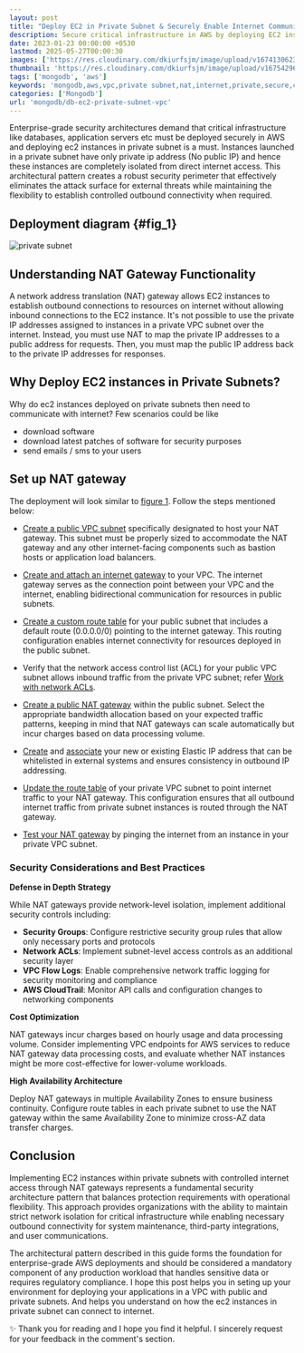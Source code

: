 ```yaml
---
layout: post
title: "Deploy EC2 in Private Subnet & Securely Enable Internet Communication"
description: Secure critical infrastructure in AWS by deploying EC2 instances in a private subnet. Prevent direct internet access and protect databases & application servers
date: 2023-01-23 00:00:00 +0530
lastmod: 2025-05-27T00:00:30
images: ['https://res.cloudinary.com/dkiurfsjm/image/upload/v1674130623/private_vpc_nat_ufnejw.png']
thumbnail: 'https://res.cloudinary.com/dkiurfsjm/image/upload/v1675429691/AWS-Dark_jwzawt.jpg'
tags: ['mongodb', 'aws']
keywords: 'mongodb,aws,vpc,private subnet,nat,internet,private,secure,communication'
categories: ['Mongodb']
url: 'mongodb/db-ec2-private-subnet-vpc'
---
```


Enterprise-grade security architectures demand that critical infrastructure like databases, application servers etc must be deployed securely in AWS and deploying ec2 instances in private subnet is a must. Instances launched in a private subnet have only private ip address (No public IP) and hence these instances are completely isolated from direct internet access. This architectural pattern creates a robust security perimeter that effectively eliminates the attack surface for external threats while maintaining the flexibility to establish controlled outbound connectivity when required.

## Deployment diagram {#fig_1}

![private subnet](https://res.cloudinary.com/dkiurfsjm/image/upload/v1674130623/private_vpc_nat_ufnejw.png) 

## Understanding NAT Gateway Functionality

A network address translation (NAT) gateway allows EC2 instances to establish outbound connections to resources on internet without allowing inbound connections to the EC2 instance. It's not possible to use the private IP addresses assigned to instances in a private VPC subnet over the internet. Instead, you must use NAT to map the private IP addresses to a public address for requests. Then, you must map the public IP address back to the private IP addresses for responses.

## Why Deploy EC2 instances in Private Subnets?

Why do ec2 instances deployed on private subnets then need to communicate with internet? Few scenarios could be like 

- download software 
- download latest patches of software for security purposes
- send emails / sms to your users

## Set up NAT gateway

The deployment will look similar to [figure 1](#fig_1).
Follow the steps mentioned below:

* [Create a public VPC subnet](https://docs.aws.amazon.com/vpc/latest/userguide/VPC_Internet_Gateway.html#Add_IGW_Create_Subnet) specifically designated to host your NAT gateway. This subnet must be properly sized to accommodate the NAT gateway and any other internet-facing components such as bastion hosts or application load balancers.

* [Create and attach an internet gateway](https://docs.aws.amazon.com/vpc/latest/userguide/VPC_Internet_Gateway.html#Add_IGW_Attach_Gateway) to your VPC. The internet gateway serves as the connection point between your VPC and the internet, enabling bidirectional communication for resources in public subnets.

* [Create a custom route table](https://docs.aws.amazon.com/vpc/latest/userguide/VPC_Internet_Gateway.html#Add_IGW_Routing) for your public subnet that includes a default route (0.0.0.0/0) pointing to the internet gateway. This routing configuration enables internet connectivity for resources deployed in the public subnet.

* Verify that the network access control list (ACL) for your public VPC subnet allows inbound traffic from the private VPC subnet; refer [Work with network ACLs](https://docs.aws.amazon.com/vpc/latest/userguide/VPC_Internet_Gateway.html#Add_IGW_Routing).
* [Create a public NAT gateway](https://docs.aws.amazon.com/vpc/latest/userguide/VPC_Internet_Gateway.html#Add_IGW_Routing) within the public subnet. Select the appropriate bandwidth allocation based on your expected traffic patterns, keeping in mind that NAT gateways can scale automatically but incur charges based on data processing volume.

* [Create](https://docs.aws.amazon.com/AWSEC2/latest/UserGuide/elastic-ip-addresses-eip.html#using-instance-addressing-eips-allocating) and [associate](https://docs.aws.amazon.com/AWSEC2/latest/UserGuide/elastic-ip-addresses-eip.html#using-instance-addressing-eips-associating) your new or existing Elastic IP address that can be whitelisted in external systems and ensures consistency in outbound IP addressing.

* [Update the route table](https://docs.aws.amazon.com/vpc/latest/userguide/nat-gateway-scenarios.html#public-nat-gateway-routing) of your private VPC subnet to point internet traffic to your NAT gateway. This configuration ensures that all outbound internet traffic from private subnet instances is routed through the NAT gateway.

* [Test your NAT gateway](https://docs.aws.amazon.com/vpc/latest/userguide/nat-gateway-scenarios.html#public-nat-gateway-testing) by pinging the internet from an instance in your private VPC subnet.

### Security Considerations and Best Practices

**Defense in Depth Strategy**

While NAT gateways provide network-level isolation, implement additional security controls including:

- **Security Groups**: Configure restrictive security group rules that allow only necessary ports and protocols
- **Network ACLs**: Implement subnet-level access controls as an additional security layer
- **VPC Flow Logs**: Enable comprehensive network traffic logging for security monitoring and compliance
- **AWS CloudTrail**: Monitor API calls and configuration changes to networking components

**Cost Optimization**

NAT gateways incur charges based on hourly usage and data processing volume. Consider implementing VPC endpoints for AWS services to reduce NAT gateway data processing costs, and evaluate whether NAT instances might be more cost-effective for lower-volume workloads.

**High Availability Architecture**

Deploy NAT gateways in multiple Availability Zones to ensure business continuity. Configure route tables in each private subnet to use the NAT gateway within the same Availability Zone to minimize cross-AZ data transfer charges.

## Conclusion

Implementing EC2 instances within private subnets with controlled internet access through NAT gateways represents a fundamental security architecture pattern that balances protection requirements with operational flexibility. This approach provides organizations with the ability to maintain strict network isolation for critical infrastructure while enabling necessary outbound connectivity for system maintenance, third-party integrations, and user communications.

The architectural pattern described in this guide forms the foundation for enterprise-grade AWS deployments and should be considered a mandatory component of any production workload that handles sensitive data or requires regulatory compliance. I hope this post helps you in seting up your environment for deploying your applications in a VPC with public and private subnets. And helps you understand on how the ec2 instances in private subnet can connect to internet.

✨ Thank you for reading and I hope you find it helpful. I sincerely request for your feedback in the comment's section.

